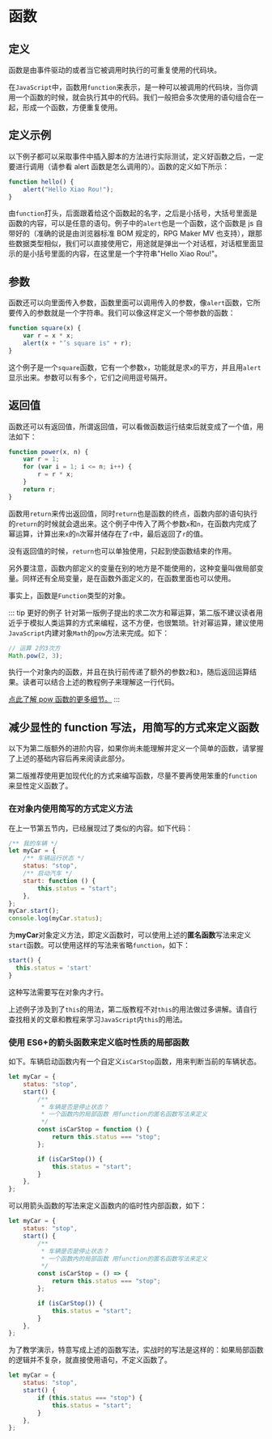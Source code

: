 # 函数

## 定义

函数是由事件驱动的或者当它被调用时执行的可重复使用的代码块。

在`JavaScript`中，函数用`function`来表示，是一种可以被调用的代码块，当你调用一个函数的时候，就会执行其中的代码。我们一般把会多次使用的语句组合在一起，形成一个函数，方便重复使用。

## 定义示例

以下例子都可以采取事件中插入脚本的方法进行实际测试，定义好函数之后，一定要进行调用（请参看 alert 函数是怎么调用的）。函数的定义如下所示：

```js
function hello() {
	alert("Hello Xiao Rou!");
}
```

由`function`打头，后面跟着给这个函数起的名字，之后是小括号，大括号里面是函数的内容，可以是任意的语句。例子中的`alert`也是一个函数，这个函数是 js 自带好的（准确的说是由浏览器标准 BOM 规定的，RPG Maker MV 也支持），跟那些数据类型相似，我们可以直接使用它，用途就是弹出一个对话框，对话框里面显示的是小括号里面的内容，在这里是一个字符串"Hello Xiao Rou!"。

## 参数

函数还可以向里面传入参数，函数里面可以调用传入的参数，像`alert`函数，它所要传入的参数就是一个字符串。我们可以像这样定义一个带参数的函数：

```js
function square(x) {
	var r = x * x;
	alert(x + "’s square is" + r);
}
```

这个例子是一个`square`函数，它有一个参数`x`，功能就是求`x`的平方，并且用`alert`显示出来。参数可以有多个，它们之间用逗号隔开。

## 返回值

函数还可以有返回值，所谓返回值，可以看做函数运行结束后就变成了一个值，用法如下：

```js
function power(x, n) {
	var r = 1;
	for (var i = 1; i <= n; i++) {
		r = r * x;
	}
	return r;
}
```

函数用`return`来传出返回值，同时`return`也是函数的终点，函数内部的语句执行的`return`的时候就会退出来。这个例子中传入了两个参数`x`和`n`，在函数内完成了幂运算，计算出来`x`的`n`次幂并储存在了`r`中，最后返回了`r`的值。

没有返回值的时候，`return`也可以单独使用，只起到使函数结束的作用。

另外要注意，函数内部定义的变量在别的地方是不能使用的，这种变量叫做局部变量。同样还有全局变量，是在函数外面定义的，在函数里面也可以使用。

事实上，函数是`Function`类型的对象。

::: tip 更好的例子
针对第一版例子提出的求二次方和幂运算，第二版不建议读者用近乎于模拟人类运算的方式来编程，这不方便，也很繁琐。针对幂运算，建议使用`JavaScript`内建对象`Math`的`pow`方法来完成。如下：

```js
// 运算 2的3次方
Math.pow(2, 3);
```

执行一个对象内的函数，并且在执行前传递了额外的参数`2`和`3`，随后返回运算结果。读者可以结合上述的教程例子来理解这一行代码。

[点此了解 pow 函数的更多细节。](https://developer.mozilla.org/zh-CN/docs/Web/JavaScript/Reference/Global_Objects/Math/pow)
:::

## 减少显性的 function 写法，用简写的方式来定义函数 <Badge text="进阶" />

以下为第二版额外的进阶内容，如果你尚未能理解并定义一个简单的函数，请掌握了上述的基础内容后再来阅读此部分。

第二版推荐使用更加现代化的方式来编写函数，尽量不要再使用笨重的`function`来显性定义函数了。

### 在对象内使用简写的方式定义方法

在上一节第五节内，已经展现过了类似的内容。如下代码：

```js
/** 我的车辆 */
let myCar = {
	/** 车辆运行状态 */
	status: "stop",
	/** 启动汽车 */
	start: function () {
		this.status = "start";
	},
};
myCar.start();
console.log(myCar.status);
```

为**myCar**对象定义方法，即定义函数时，可以使用上述的**匿名函数**写法来定义`start`函数。可以使用这样的写法来省略`function`，如下：

```js
start() {
  this.status = 'start'
}
```

这种写法需要写在对象内才行。

上述例子涉及到了`this`的用法，第二版教程不对`this`的用法做过多讲解。请自行查找相关的文章和教程来学习`JavaScript`内`this`的用法。

### 使用 ES6+的箭头函数来定义临时性质的局部函数

如下。车辆启动函数内有一个自定义`isCarStop`函数，用来判断当前的车辆状态。

```js
let myCar = {
	status: "stop",
	start() {
		/**
		 * 车辆是否是停止状态？
		 * 一个函数内的局部函数 用function的匿名函数写法来定义
		 */
		const isCarStop = function () {
			return this.status === "stop";
		};

		if (isCarStop()) {
			this.status = "start";
		}
	},
};
```

可以用箭头函数的写法来定义函数内的临时性内部函数，如下：

```js
let myCar = {
	status: "stop",
	start() {
		/**
		 * 车辆是否是停止状态？
		 * 一个函数内的局部函数 用function的匿名函数写法来定义
		 */
		const isCarStop = () => {
			return this.status === "stop";
		};

		if (isCarStop()) {
			this.status = "start";
		}
	},
};
```

为了教学演示，特意写成上述的函数写法，实战时的写法是这样的：如果局部函数的逻辑并不复杂，就直接使用语句，不定义函数了。

```js
let myCar = {
	status: "stop",
	start() {
		if (this.status === "stop") {
			this.status = "start";
		}
	},
};
```
